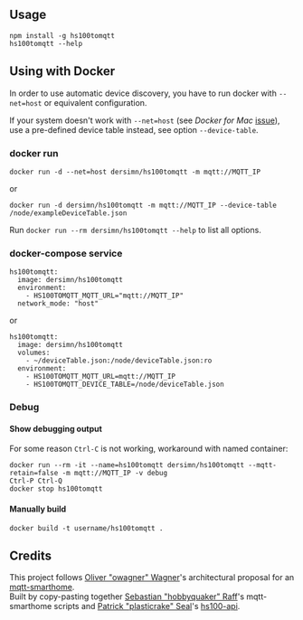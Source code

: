 ## Usage

	npm install -g hs100tomqtt
	hs100tomqtt --help

## Using with Docker

In order to use automatic device discovery, you have to run docker with `--net=host` or equivalent configuration.  

If your system doesn't work with `--net=host` (see *Docker for Mac* [issue](https://forums.docker.com/t/should-docker-run-net-host-work/14215)), use a pre-defined device table instead, see option `--device-table`.

### docker run

	docker run -d --net=host dersimn/hs100tomqtt -m mqtt://MQTT_IP

or

	docker run -d dersimn/hs100tomqtt -m mqtt://MQTT_IP --device-table /node/exampleDeviceTable.json

Run `docker run --rm dersimn/hs100tomqtt --help` to list all options.

### docker-compose service

	hs100tomqtt:
	  image: dersimn/hs100tomqtt
	  environment:
	    - HS100TOMQTT_MQTT_URL="mqtt://MQTT_IP"
	  network_mode: "host"

or

	hs100tomqtt:
	  image: dersimn/hs100tomqtt
	  volumes:
        - ~/deviceTable.json:/node/deviceTable.json:ro
	  environment:
	    - HS100TOMQTT_MQTT_URL=mqtt://MQTT_IP
	    - HS100TOMQTT_DEVICE_TABLE=/node/deviceTable.json

### Debug

#### Show debugging output

For some reason `Ctrl-C` is not working, workaround with named container:

	docker run --rm -it --name=hs100tomqtt dersimn/hs100tomqtt --mqtt-retain=false -m mqtt://MQTT_IP -v debug
	Ctrl-P Ctrl-Q
	docker stop hs100tomqtt

#### Manually build
	
	docker build -t username/hs100tomqtt .

## Credits

This project follows [Oliver "owagner" Wagner](https://github.com/owagner)'s architectural proposal for an [mqtt-smarthome](https://github.com/mqtt-smarthome/mqtt-smarthome).  
Built by copy-pasting together [Sebastian "hobbyquaker" Raff](https://github.com/hobbyquaker)'s mqtt-smarthome scripts and [Patrick "plasticrake" Seal](https://github.com/plasticrake)'s [hs100-api](https://github.com/plasticrake/hs100-api).